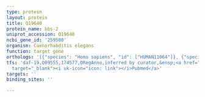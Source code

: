```yaml
---
type: protein
layout: protein
title: Q19640
protein_name: bbs-2
uniprot_accession: Q19640
ncbi_gene_id: '259580'
organism: Caenorhabditis elegans
function: target gene
orthologs: '[{"species": "Homo sapiens", "id": ["HUMAN11064"]}, {"species": "Mus musculus", "id": ["Q9CWF6"]}, {"species": "Rattus norvegicus", "id": ["Q99MH9"]}]'
tfs: 'daf-19,Q09555,174577,ORegAnno,inferred by curator,&ensp;<a href="https://www.ncbi.nlm.nih.gov/pubmed/?term=26578589%5Buid%5D+OR+15790967%5Buid%5D"
  target="_blank"><i uk-icon="icon: link"></i>Pubmed</a>'
targets: ''
binding_sites: ''

---
```

